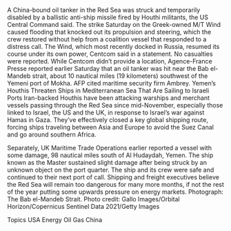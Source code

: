 A China-bound oil tanker in the Red Sea was struck and temporarily disabled by a ballistic anti-ship missile fired by Houthi militants, the US Central Command said.
The strike Saturday on the Greek-owned M/T Wind caused flooding that knocked out its propulsion and steering, which the crew restored without help from a coalition vessel that responded to a distress call. The Wind, which most recently docked in Russia, resumed its course under its own power, Centcom said in a statement. No casualties were reported.
While Centcom didn’t provide a location, Agence-France Presse reported earlier Saturday that an oil tanker was hit near the Bab el-Mandeb strait, about 10 nautical miles (19 kilometers) southwest of the Yemeni port of Mokha. AFP cited maritime security firm Ambrey.
Yemen’s Houthis Threaten Ships in Mediterranean Sea That Are Sailing to Israeli Ports
Iran-backed Houthis have been attacking warships and merchant vessels passing through the Red Sea since mid-November, especially those linked to Israel, the US and the UK, in response to Israel’s war against Hamas in Gaza. They’ve effectively closed a key global shipping route, forcing ships traveling between Asia and Europe to avoid the Suez Canal and go around southern Africa.

Separately, UK Maritime Trade Operations earlier reported a vessel with some damage, 98 nautical miles south of Al Hudaydah, Yemen. The ship known as the Master sustained slight damage after being struck by an unknown object on the port quarter. The ship and its crew were safe and continued to their next port of call.
Shipping and freight executives believe the Red Sea will remain too dangerous for many more months, if not the rest of the year putting some upwards pressure on energy markets.
Photograph: The Bab el-Mandeb Strait. Photo credit: Gallo Images/Orbital Horizon/Copernicus Sentinel Data 2021/Getty Images

Topics
USA
Energy
Oil Gas
China
